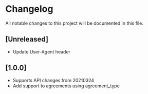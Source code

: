 # Changelog
All notable changes to this project will be documented in this file.

## [Unreleased]

- Update User-Agent header

## [1.0.0]

- Supports API changes from 20210324
- Add support to agreements using agreement_type
